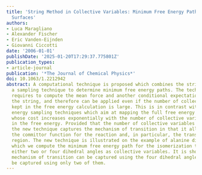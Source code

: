 ```yaml
---
title: 'String Method in Collective Variables: Minimum Free Energy Paths and Isocommittor
  Surfaces'
authors:
- Luca Maragliano
- Alexander Fischer
- Eric Vanden-Eijnden
- Giovanni Ciccotti
date: '2006-01-01'
publishDate: '2025-01-20T17:29:37.775801Z'
publication_types:
- article-journal
publication: '*The Journal of Chemical Physics*'
doi: 10.1063/1.2212942
abstract: A computational technique is proposed which combines the string method with
  a sampling technique to determine minimum free energy paths. The technique only
  requires to compute the mean force and another conditional expectation locally along
  the string, and therefore can be applied even if the number of collective variables
  kept in the free energy calculation is large. This is in contrast with other free
  energy sampling techniques which aim at mapping the full free energy landscape and
  whose cost increases exponentially with the number of collective variables kept
  in the free energy. Provided that the number of collective variables is large enough,
  the new technique captures the mechanism of transition in that it allows to determine
  the committor function for the reaction and, in particular, the transition state
  region. The new technique is illustrated on the example of alanine dipeptide, in
  which we compute the minimum free energy path for the isomerization transition using
  either two or four dihedral angles as collective variables. It is shown that the
  mechanism of transition can be captured using the four dihedral angles, but it cannot
  be captured using only two of them.
---
```


